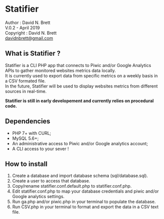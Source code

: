 # Statifier

Author : David N. Brett<br/>
V.0.2 - April 2019<br/>
Copyright : David N. Brett<br/>
davidnbrett@gmail.com<br/>

<h2>What is Statifier ?</h2>

<p>Statifier is a CLI PHP app that connects to Piwic and/or Google Analytics APIs to gather monitored websites metrics data locally.<br/>
It is currently used to export data from specific metrics on a weekly basis in a CSV formated file.<br/>
    In the future, Statifier will be used to display websites metrics from different sources in real-time.<br/></p>

<p><strong>Statifier is still in early developement and currently relies on procedural code.</strong></p>

<h2>Dependencies</h2>

<ul>
    <li>PHP 7+ with CURL;</li>
    <li>MySQL 5.6+;</li>
    <li>An administrative access to Piwic and/or Google analytics account;</li>
    <li>A CLI access to your sever !</li>
</ul>

<h2>How to install</h2>

<ol>
    <li>Create a database and import database schema (sql/database.sql).</li>
    <li>Create a user to access that database.</li>
    <li>Copy/rename statifier.conf.default.php to statifier.conf.php.</li>
    <li>Edit statifier.conf.php to map your database credentials and piwic and/or Google analytics settings.</li>
    <li>Run ga.php and/or piwic.php in your terminal to populate the database.</li>
    <li>Run CSV.php in your terminal to format and export the data in a CSV text file.</li>
</ol>
